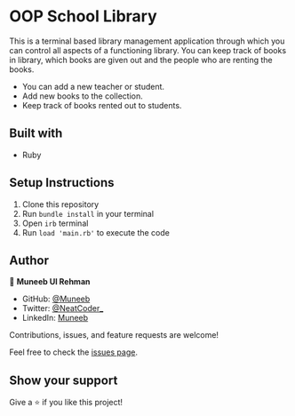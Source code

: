 # OOP School Library

This is a terminal based library management application through which you can control all aspects of a functioning library. You can keep track of books in library, which books are given out and the people who are renting the books.

- You can add a new teacher or student.
- Add new books to the collection.
- Keep track of books rented out to students.

## Built with

- Ruby

## Setup Instructions

1. Clone this repository
2. Run `bundle install` in your terminal
3. Open `irb` terminal
4. Run `load 'main.rb'` to execute the code

## Author

👤 **Muneeb Ul Rehman**

- GitHub: [@Muneeb](https://github.com/muneebulrehman)
- Twitter: [@NeatCoder\_](https://twitter.com/NeatCoder_)
- LinkedIn: [Muneeb](https://www.linkedin.com/in/muneeb-ul-rehman-33903b159/)

Contributions, issues, and feature requests are welcome!

Feel free to check the [issues page](https://github.com/muneebulrehman/school_library/issues).

## Show your support

Give a ⭐️ if you like this project!
